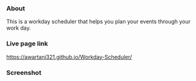 ### About

This is a workday scheduler that helps you plan your events through your work day. 

### Live page link

https://awartani321.github.io/Workday-Scheduler/

### Screenshot
